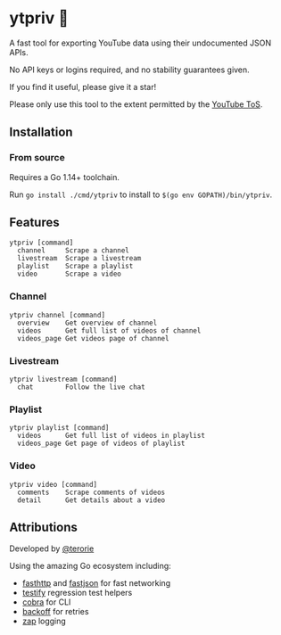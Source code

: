 # ytpriv 💾

A fast tool for exporting YouTube data using their undocumented JSON APIs.

No API keys or logins required, and no stability guarantees given.

If you find it useful, please give it a star!

Please only use this tool to the extent permitted by the [YouTube ToS](https://www.youtube.com/static?template=terms).

## Installation

### From source

Requires a Go 1.14+ toolchain.

Run `go install ./cmd/ytpriv` to install to `$(go env GOPATH)/bin/ytpriv`.

## Features

```
ytpriv [command]
  channel     Scrape a channel
  livestream  Scrape a livestream
  playlist    Scrape a playlist
  video       Scrape a video
```

### Channel

```
ytpriv channel [command]
  overview    Get overview of channel
  videos      Get full list of videos of channel
  videos_page Get videos page of channel
```

### Livestream

```
ytpriv livestream [command]
  chat        Follow the live chat
```

### Playlist

```
ytpriv playlist [command]
  videos      Get full list of videos in playlist
  videos_page Get page of videos of playlist
```

### Video

```
ytpriv video [command]
  comments    Scrape comments of videos
  detail      Get details about a video
```

## Attributions

Developed by [@terorie](https://github.com/terorie)

Using the amazing Go ecosystem including:
- [fasthttp](https://pkg.go.dev/github.com/valyala/fasthttp) and [fastjson](github.com/valyala/fastjson) for fast networking
- [testify](https://pkg.go.dev/github.com/stretchr/testify) regression test helpers
- [cobra](https://pkg.go.dev/github.com/spf13/cobra) for CLI
- [backoff](https://pkg.go.dev/github.com/cenkalti/backoff/v4) for retries
- [zap](https://pkg.go.dev/go.uber.org/zap) logging
